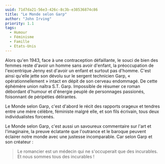```yaml
---
uuid: 71d7da21-56e3-426c-8c3b-e38536874c86
title: "Le Monde selon Garp"
author: "John Irving"
priority: 1.1
tags:
  - Humour
  - Féminisme
  - Famille
  - Etats-Unis
---
```


Alors qu'en 1943, face à une contraception défaillante, le souci de bien des femmes reste d'avoir un homme sans avoir d'enfant, la préoccupation de l'excentrique Jenny est d'avoir un enfant et surtout pas d'homme. C'est ainsi qu'elle jette son dévolu sur le sergent technicien Garp, « opérationnellement » intact en dépit de son cerveau endommagé. De cette éphémère union naîtra S.T. Garp. Impossible de résumer ce roman débordant d'humour et d'énergie peuplé de personnages passionés, foisonnant de péripéties délirantes.

Le Monde selon Garp, c'est d'abord le récit des rapports orageux et tendres entre une mère célèbre, féministe malgré elle, et son fils écrivain, tous deux individualistes forcenés.

Le Monde selon Garp, c'est aussi un savoureux commentaire sur l'art et l'imaginaire, la preuve éclatante que l'outrance et le baroque peuvent éclairer notre monde avec une justesse incomparable. Car selon Garp et son créateur :

> Le romancier est un médecin qui ne s'occuperait que des incurables. Et nous sommes tous des incurables !

